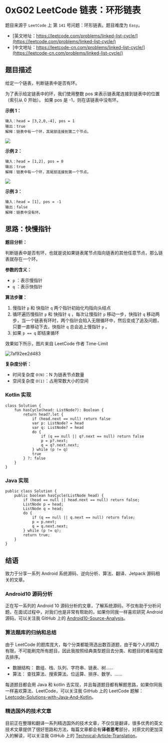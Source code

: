 # 0xG02 LeetCode 链表：环形链表

题目来源于 `LeetCode` 上 第 `141` 号问题：环形链表。题目难度为 `Easy`。

* [英文地址：https://leetcode.com/problems/linked-list-cycle/](https://leetcode.com/problems/linked-list-cycle/) 
* [中文地址：https://leetcode-cn.com/problems/linked-list-cycle/](https://leetcode-cn.com/problems/linked-list-cycle/) 

## 题目描述

给定一个链表，判断链表中是否有环。

为了表示给定链表中的环，我们使用整数 pos 来表示链表尾连接到链表中的位置（索引从 0 开始）。 如果 pos 是 -1，则在该链表中没有环。

**示例 1：**

```
输入：head = [3,2,0,-4], pos = 1
输出：true
解释：链表中有一个环，其尾部连接到第二个节点。
```

![](http://cdn.51git.cn/2020-08-21-15980119816735.jpg)


**示例 2：**

```
输入：head = [1,2], pos = 0
输出：true
解释：链表中有一个环，其尾部连接到第一个节点。
```

![](http://cdn.51git.cn/2020-08-21-15980120148210.jpg)


**示例 3：**

```
输入：head = [1], pos = -1
输出：false
解释：链表中没有环。
```

## 思路：快慢指针

**题目分析：**

判断链表中是否有环，也就是说如果链表尾节点指向链表的其他任意节点，那么链表就存在一个环。

**参数的含义：**

* `p` ：表示慢指针
* `q` ：表示快指针

**算法步骤：**

1. 慢指针 `p` 和 快指针 `q` 两个指针初始化均指向头结点
2. 循环遍历慢指针 `p` 和 快指针 `q` ，每次让慢指针 `p` 移动一步，快指针 `q` 移动两步，当一个链表有环时，两个指针会陷入无限循环中，然后变成了追及问题，只要一直移动下去，快指针 `q` 总会追上慢指针 `p` 。
3. 如果 `p == q` 即结束循环

效果如下所示，图片来自 LeetCode 作者 Time-Limit

![7af92ee2d483](http://cdn.51git.cn/2020-08-21-d1ac82780e5189d7d58406504c3b7b56c35165997bfbb4c325677af92ee2d483.gif)



**复杂度分析：**

* 时间复杂度 `O(N)`：N 为链表节点数量
* 空间复杂度 `O(1)`：占用常数大小的空间

### Kotlin 实现

```
class Solution {
    fun hasCycle(head: ListNode?): Boolean {
        return head?.let {
            if (head.next == null) return false
            var p: ListNode? = head
            var q: ListNode? = head
            do {
                if (q == null || q?.next == null) return false
                p = p?.next;
                q = q?.next.next;
            } while (p != q)
            true
        } ?: false
    }
}
```

### Java 实现

```
public class Solution {
    public boolean hasCycle(ListNode head) {
        if (head == null || head.next == null) return false;
        ListNode p = head;
        ListNode q = head;
        do {
            if (q == null || q.next == null) return false;
            p = p.next;
            q = q.next.next;
        } while (p != q);
        return true;
    }
}
```

## 结语

致力于分享一系列 Android 系统源码、逆向分析、算法、翻译、Jetpack 源码相关的文章。

### Android10 源码分析

正在写一系列的 Android 10 源码分析的文章，了解系统源码，不仅有助于分析问题，在面试过程中，对我们也是非常有帮助的，如果你同我一样喜欢研究 Android 源码，可以关注我 GitHub 上的 [Android10-Source-Analysis](https://github.com/hi-dhl/Android10-Source-Analysis)。

### 算法题库的归纳和总结

由于 LeetCode 的题库庞大，每个分类都能筛选出数百道题，由于每个人的精力有限，不可能刷完所有题目，因此我按照经典类型题目去分类、和题目的难易程度去排序。

* 数据结构： 数组、栈、队列、字符串、链表、树……
* 算法： 查找算法、搜索算法、位运算、排序、数学、……

每道题目都会用 Java 和 kotlin 去实现，并且每道题目都有解题思路，如果你同我一样喜欢算法、LeetCode，可以关注我 GitHub 上的 LeetCode 题解：[Leetcode-Solutions-with-Java-And-Kotlin](https://github.com/hi-dhl/Leetcode-Solutions-with-Java-And-Kotlin)。

### 精选国外的技术文章

目前正在整理和翻译一系列精选国外的技术文章，不仅仅是翻译，很多优秀的英文技术文章提供了很好思路和方法，每篇文章都会有**译者思考**部分，对原文的更加深入的解读，可以关注我 GitHub 上的 [Technical-Article-Translation](https://github.com/hi-dhl/Technical-Article-Translation)。


